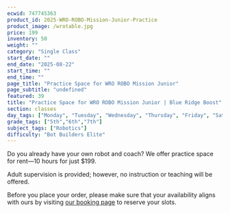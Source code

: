 ```yaml
---
ecwid: 747745363
product_id: 2025-WRO-ROBO-Mission-Junior-Practice
product_image: /wrotable.jpg 
price: 199
inventory: 50
weight: ""
category: "Single Class"
start_date: ""
end_date: "2025-08-22"
start_time: ""
end_time: ""
page_title: "Practice Space for WRO ROBO Mission Junior"
page_subtitle: "undefined"
featured: 39
title: "Practice Space for WRO ROBO Mission Junior | Blue Ridge Boost"
section: classes
day_tags: ["Monday", "Tuesday", "Wednesday", "Thursday", "Friday", "Saturday", "Sunday"]
grade_tags: ["5th","6th","7th"]
subject_tags: ["Robotics"]
difficulty: "Bot Builders Elite"
---
```

<p>Do you already have your own robot and coach? We offer practice space for rent—10 hours for just $199.</p><p>Adult supervision is provided; however, no instruction or teaching will be offered.</p><p>Before you place your order, please make sure that your availability aligns with ours by visiting <a href="https://blueridgeboost-wro-robomission-junior.youcanbook.me" target="_blank">our booking page</a> to reserve your slots.<br></p>
